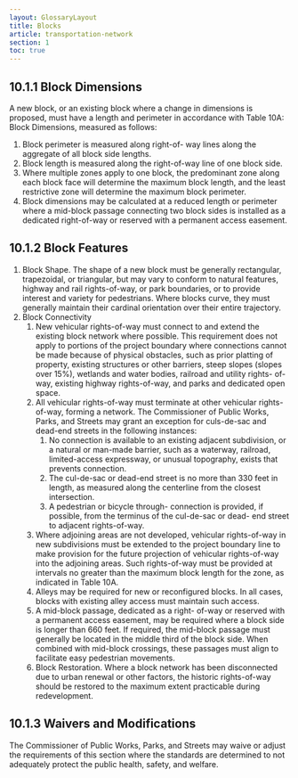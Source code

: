 ```yaml
---
layout: GlossaryLayout
title: Blocks
article: transportation-network
section: 1
toc: true
---
```


## 10.1.1 Block Dimensions

A new block, or an existing block where a change in dimensions is proposed, must have a length and perimeter in accordance with Table 10A: Block Dimensions, measured as follows:

1. Block perimeter is measured along right-of- way lines along the aggregate of all block side lengths.
2. Block length is measured along the right-of-way line of one block side.
3. Where multiple zones apply to one block, the predominant zone along each block face will determine the maximum block length, and the least restrictive zone will determine the maximum block perimeter.
4. Block dimensions may be calculated at a reduced length or perimeter where a mid-block passage connecting two block sides is installed as a dedicated right-of-way or reserved with a permanent access easement.

## 10.1.2 Block Features

1. Block Shape. The shape of a new block must be generally rectangular, trapezoidal, or triangular, but may vary to conform to natural features, highway and rail rights-of-way, or park boundaries, or to provide interest and variety for pedestrians. Where blocks curve, they must generally maintain their cardinal orientation over their entire trajectory.
2. Block Connectivity
   1. New vehicular rights-of-way must connect to and extend the existing block network where possible. This requirement does not apply
      to portions of the project boundary where connections cannot be made because of physical obstacles, such as prior platting of property, existing structures or other barriers, steep slopes (slopes over 15%), wetlands and water bodies, railroad and utility rights- of-way, existing highway rights-of-way, and parks and dedicated open space.
   2. All vehicular rights-of-way must terminate at other vehicular rights-of-way, forming a network. The Commissioner of Public Works, Parks, and Streets may grant an exception for culs-de-sac and dead-end streets in the following instances:
      1. No connection is available to an existing adjacent subdivision, or a natural or man-made barrier, such as a waterway, railroad, limited-access expressway, or unusual topography, exists that prevents connection.
      2. The cul-de-sac or dead-end street is no more than 330 feet in length, as measured along the centerline from the closest intersection.
      3. A pedestrian or bicycle through- connection is provided, if possible, from the terminus of the cul-de-sac or dead- end street to adjacent rights-of-way.
   3. Where adjoining areas are not developed, vehicular rights-of-way in new subdivisions must be extended to the project boundary line to make provision for the future projection of vehicular rights-of-way into the adjoining areas. Such rights-of-way must be provided at intervals no greater than the maximum block length for the zone, as indicated in Table 10A.
   4. Alleys may be required for new or reconfigured blocks. In all cases, blocks with existing alley access must maintain such access.
   5. A mid-block passage, dedicated as a right- of-way or reserved with a permanent access easement, may be required where a block side is longer than 660 feet. If required, the mid-block passage must generally be located in the middle third of the block side. When combined with mid-block crossings, these passages must align to facilitate easy pedestrian movements.
   6. Block Restoration. Where a block network has been disconnected due to urban renewal or other factors, the historic rights-of-way should be restored to the maximum extent practicable during redevelopment.

## 10.1.3 Waivers and Modifications

The Commissioner of Public Works, Parks, and Streets may waive or adjust the requirements of this section where the standards are determined to not adequately protect the public health, safety, and welfare.
